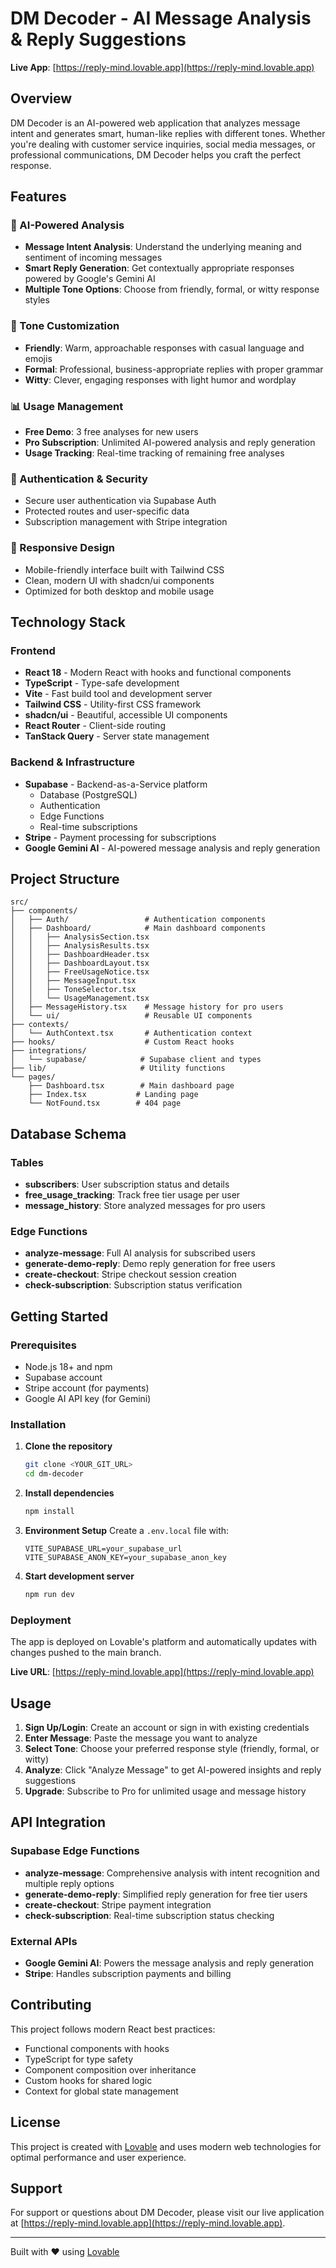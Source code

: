 # DM Decoder - AI Message Analysis & Reply Suggestions

**Live App**: [https://reply-mind.lovable.app](https://reply-mind.lovable.app)

## Overview

DM Decoder is an AI-powered web application that analyzes message intent and generates smart, human-like replies with different tones. Whether you're dealing with customer service inquiries, social media messages, or professional communications, DM Decoder helps you craft the perfect response.

## Features

### 🤖 AI-Powered Analysis
- **Message Intent Analysis**: Understand the underlying meaning and sentiment of incoming messages
- **Smart Reply Generation**: Get contextually appropriate responses powered by Google's Gemini AI
- **Multiple Tone Options**: Choose from friendly, formal, or witty response styles

### 🎯 Tone Customization
- **Friendly**: Warm, approachable responses with casual language and emojis
- **Formal**: Professional, business-appropriate replies with proper grammar
- **Witty**: Clever, engaging responses with light humor and wordplay

### 📊 Usage Management
- **Free Demo**: 3 free analyses for new users
- **Pro Subscription**: Unlimited AI-powered analysis and reply generation
- **Usage Tracking**: Real-time tracking of remaining free analyses

### 🔐 Authentication & Security
- Secure user authentication via Supabase Auth
- Protected routes and user-specific data
- Subscription management with Stripe integration

### 📱 Responsive Design
- Mobile-friendly interface built with Tailwind CSS
- Clean, modern UI with shadcn/ui components
- Optimized for both desktop and mobile usage

## Technology Stack

### Frontend
- **React 18** - Modern React with hooks and functional components
- **TypeScript** - Type-safe development
- **Vite** - Fast build tool and development server
- **Tailwind CSS** - Utility-first CSS framework
- **shadcn/ui** - Beautiful, accessible UI components
- **React Router** - Client-side routing
- **TanStack Query** - Server state management

### Backend & Infrastructure
- **Supabase** - Backend-as-a-Service platform
  - Database (PostgreSQL)
  - Authentication
  - Edge Functions
  - Real-time subscriptions
- **Stripe** - Payment processing for subscriptions
- **Google Gemini AI** - AI-powered message analysis and reply generation

## Project Structure

```
src/
├── components/
│   ├── Auth/                 # Authentication components
│   ├── Dashboard/            # Main dashboard components
│   │   ├── AnalysisSection.tsx
│   │   ├── AnalysisResults.tsx
│   │   ├── DashboardHeader.tsx
│   │   ├── DashboardLayout.tsx
│   │   ├── FreeUsageNotice.tsx
│   │   ├── MessageInput.tsx
│   │   ├── ToneSelector.tsx
│   │   └── UsageManagement.tsx
│   ├── MessageHistory.tsx    # Message history for pro users
│   └── ui/                   # Reusable UI components
├── contexts/
│   └── AuthContext.tsx       # Authentication context
├── hooks/                    # Custom React hooks
├── integrations/
│   └── supabase/            # Supabase client and types
├── lib/                     # Utility functions
└── pages/
    ├── Dashboard.tsx        # Main dashboard page
    ├── Index.tsx           # Landing page
    └── NotFound.tsx        # 404 page
```

## Database Schema

### Tables
- **subscribers**: User subscription status and details
- **free_usage_tracking**: Track free tier usage per user
- **message_history**: Store analyzed messages for pro users

### Edge Functions
- **analyze-message**: Full AI analysis for subscribed users
- **generate-demo-reply**: Demo reply generation for free users
- **create-checkout**: Stripe checkout session creation
- **check-subscription**: Subscription status verification

## Getting Started

### Prerequisites
- Node.js 18+ and npm
- Supabase account
- Stripe account (for payments)
- Google AI API key (for Gemini)

### Installation

1. **Clone the repository**
   ```bash
   git clone <YOUR_GIT_URL>
   cd dm-decoder
   ```

2. **Install dependencies**
   ```bash
   npm install
   ```

3. **Environment Setup**
   Create a `.env.local` file with:
   ```env
   VITE_SUPABASE_URL=your_supabase_url
   VITE_SUPABASE_ANON_KEY=your_supabase_anon_key
   ```

4. **Start development server**
   ```bash
   npm run dev
   ```

### Deployment

The app is deployed on Lovable's platform and automatically updates with changes pushed to the main branch.

**Live URL**: [https://reply-mind.lovable.app](https://reply-mind.lovable.app)

## Usage

1. **Sign Up/Login**: Create an account or sign in with existing credentials
2. **Enter Message**: Paste the message you want to analyze
3. **Select Tone**: Choose your preferred response style (friendly, formal, or witty)
4. **Analyze**: Click "Analyze Message" to get AI-powered insights and reply suggestions
5. **Upgrade**: Subscribe to Pro for unlimited usage and message history

## API Integration

### Supabase Edge Functions
- **analyze-message**: Comprehensive analysis with intent recognition and multiple reply options
- **generate-demo-reply**: Simplified reply generation for free tier users
- **create-checkout**: Stripe payment integration
- **check-subscription**: Real-time subscription status checking

### External APIs
- **Google Gemini AI**: Powers the message analysis and reply generation
- **Stripe**: Handles subscription payments and billing

## Contributing

This project follows modern React best practices:
- Functional components with hooks
- TypeScript for type safety
- Component composition over inheritance
- Custom hooks for shared logic
- Context for global state management

## License

This project is created with [Lovable](https://lovable.dev) and uses modern web technologies for optimal performance and user experience.

## Support

For support or questions about DM Decoder, please visit our live application at [https://reply-mind.lovable.app](https://reply-mind.lovable.app).

---

Built with ❤️ using [Lovable](https://lovable.dev)

